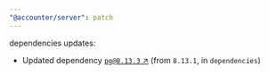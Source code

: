 ```yaml
---
"@accounter/server": patch
---
```

dependencies updates:
  - Updated dependency [`pg@8.13.3` ↗︎](https://www.npmjs.com/package/pg/v/8.13.3) (from `8.13.1`, in `dependencies`)
